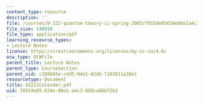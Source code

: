 ```yaml
---
content_type: resource
description: ''
file: /courses/8-322-quantum-theory-ii-spring-2003/f855de05634e08a1a4c3888ca86bf2b2_83221Calender.pdf
file_size: 140010
file_type: application/pdf
learning_resource_types:
- Lecture Notes
license: https://creativecommons.org/licenses/by-nc-sa/4.0/
ocw_type: OCWFile
parent_title: Lecture Notes
parent_type: CourseSection
parent_uid: c189d45e-cdd5-94e5-62db-7183011a30e1
resourcetype: Document
title: 83221Calender.pdf
uid: f855de05-634e-08a1-a4c3-888ca86bf2b2
---
```

